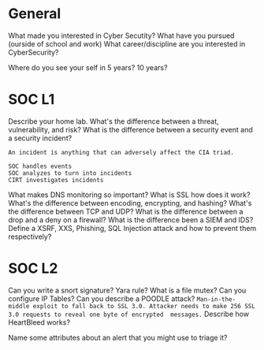 # General
What made you interested in Cyber Secutity?
What have you pursued (ourside of school and work)
What career/discipline are you interested in CyberSecurity?

Where do you see your self in 5 years? 10 years?

# SOC L1
Describe your home lab.
What's the difference between a threat, vulnerability, and risk?
What is the difference between a security event and a security incident?
```
An incident is anything that can adversely affect the CIA triad.

SOC handles events
SOC analyzes to turn into incidents
CIRT investigates incidents
```
What makes DNS monitoring so important?
What is SSL how does it work?
What's the difference between encoding, encrypting, and hashing?
What's the difference between TCP and UDP?
What is the difference between a drop and a deny on a firewall?
What is the difference been a SIEM and IDS?
Define a XSRF, XXS, Phishing, SQL Injection attack and how to prevent them respectively?

# SOC L2
Can you write a snort signature? Yara rule?
What is a file mutex?
Can you configure IP Tables?
Can you describe a POODLE attack?
``` Man-in-the-middle exploit to fall back to SSL 3.0. Attacker needs to make 256 SSL 3.0 requests to reveal one byte of encrypted  messages. ```
Describe how HeartBleed works?

Name some attributes about an alert that you might use to triage it?

